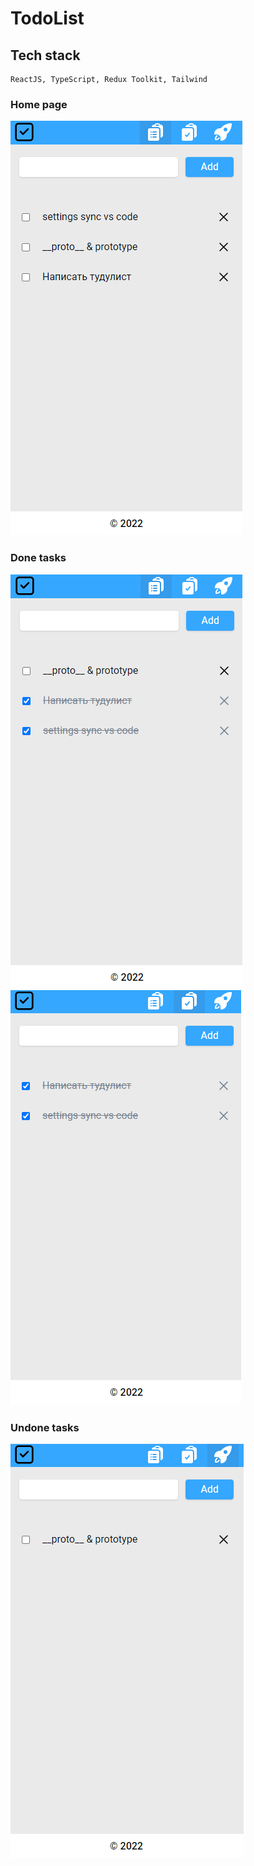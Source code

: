 # TodoList

## Tech stack
````
ReactJS, TypeScript, Redux Toolkit, Tailwind 
````
### Home page
<img src="./readme/screen1.png" alt="home page">

### Done tasks
<img src="./readme/screen2.png" alt="looks done todos">
<img src="./readme/screen3.png" alt="done todos page">

### Undone tasks
<img src="./readme/screen4.png" alt="undone todos page">